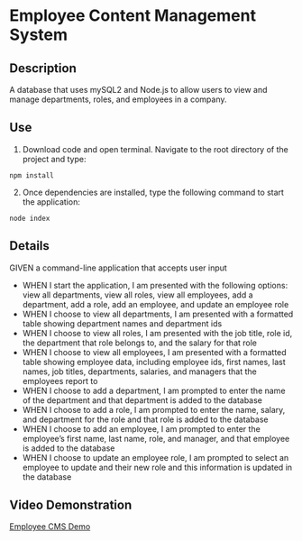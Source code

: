 # Employee Content Management System

## Description
A database that uses mySQL2 and Node.js to allow users to view and manage departments, roles, and employees in a company.

## Use
1. Download code and open terminal. Navigate to the root directory of the project and type:
```
npm install
```
2. Once dependencies are installed, type the following command to start the application:
```
node index
```
## Details
GIVEN a command-line application that accepts user input
- WHEN I start the application, I am presented with the following options: view all departments, view all roles, view all employees, add a department, add a role, add an employee, and update an employee role
- WHEN I choose to view all departments, I am presented with a formatted table showing department names and department ids
- WHEN I choose to view all roles, I am presented with the job title, role id, the department that role belongs to, and the salary for that role
- WHEN I choose to view all employees, I am presented with a formatted table showing employee data, including employee ids, first names, last names, job titles, departments, salaries, and managers that the employees report to
- WHEN I choose to add a department, I am prompted to enter the name of the department and that department is added to the database
- WHEN I choose to add a role, I am prompted to enter the name, salary, and department for the role and that role is added to the database
- WHEN I choose to add an employee, I am prompted to enter the employee’s first name, last name, role, and manager, and that employee is added to the database
- WHEN I choose to update an employee role, I am prompted to select an employee to update and their new role and this information is updated in the database

## Video Demonstration
[Employee CMS Demo](https://drive.google.com/file/d/1J6wATRmhu9TD_Gy3ZG-v-0yfO1uOSdGw/view?usp=sharing)